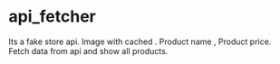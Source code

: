 # api_fetcher
Its a fake store api. Image with cached . Product name , Product price. Fetch data from api and show all products.
